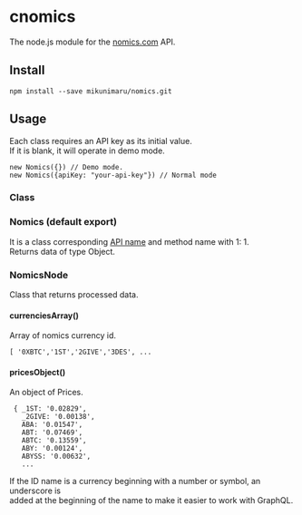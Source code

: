 cnomics
=======
The node.js module for the [nomics.com][] API.

[nomics.com]:https://nomics.com/?_ga=2.244675660.891324781.1547458344-1630628654.1547458344

Install
-------

    npm install --save mikunimaru/nomics.git

Usage
-----
Each class requires an API key as its initial value.  
If it is blank, it will operate in demo mode.

    new Nomics({}) // Demo mode.
    new Nomics({apiKey: "your-api-key"}) // Normal mode

### Class

### Nomics (default export)

It is a class corresponding [API name][] and method name with 1: 1.  
Returns data of type Object.

[API name]:http://docs.nomics.com
### NomicsNode

Class that returns processed data.  

#### currenciesArray()
Array of nomics currency id.  

    [ '0XBTC','1ST','2GIVE','3DES', ...

#### pricesObject()
An object of Prices.  

     { _1ST: '0.02829',
       _2GIVE: '0.00138',
       ABA: '0.01547',
       ABT: '0.07469',
       ABTC: '0.13559',
       ABY: '0.00124',
       ABYSS: '0.00632',
       ...

If the ID name is a currency beginning with a number or symbol, an underscore is  
added at the beginning of the name to make it easier to work with GraphQL.